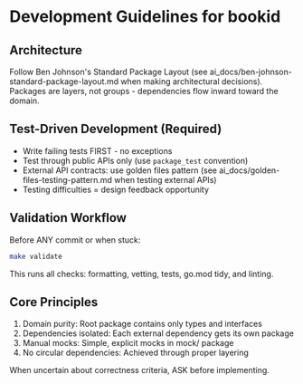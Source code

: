 # Development Guidelines for bookid

## Architecture
Follow Ben Johnson's Standard Package Layout (see ai_docs/ben-johnson-standard-package-layout.md when making architectural decisions).
Packages are layers, not groups - dependencies flow inward toward the domain.

## Test-Driven Development (Required)
- Write failing tests FIRST - no exceptions
- Test through public APIs only (use `package_test` convention)
- External API contracts: use golden files pattern (see ai_docs/golden-files-testing-pattern.md when testing external APIs)
- Testing difficulties = design feedback opportunity

## Validation Workflow
Before ANY commit or when stuck:
```bash
make validate
```
This runs all checks: formatting, vetting, tests, go.mod tidy, and linting.

## Core Principles
1. Domain purity: Root package contains only types and interfaces
2. Dependencies isolated: Each external dependency gets its own package
3. Manual mocks: Simple, explicit mocks in mock/ package
4. No circular dependencies: Achieved through proper layering

When uncertain about correctness criteria, ASK before implementing.